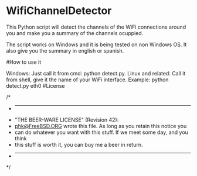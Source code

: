 # WifiChannelDetector
This Python script will detect the channels of the WiFi connections around you and make you a summary of the channels ocuppied.

The script works on Windows and it is being tested on non Windows OS.
It also give you the summary in english or spanish.

#How to use it

Windows: Just call it from cmd: python detect.py.
Linux and related: Call it from shell, give it the name of your WiFi interface. Example: python detect.py eth0
#License

/*
 * ----------------------------------------------------------------------------
 * "THE BEER-WARE LICENSE" (Revision 42):
 * <phk@FreeBSD.ORG> wrote this file.  As long as you retain this notice you
 * can do whatever you want with this stuff. If we meet some day, and you think
 * this stuff is worth it, you can buy me a beer in return.
 * ----------------------------------------------------------------------------
 */
